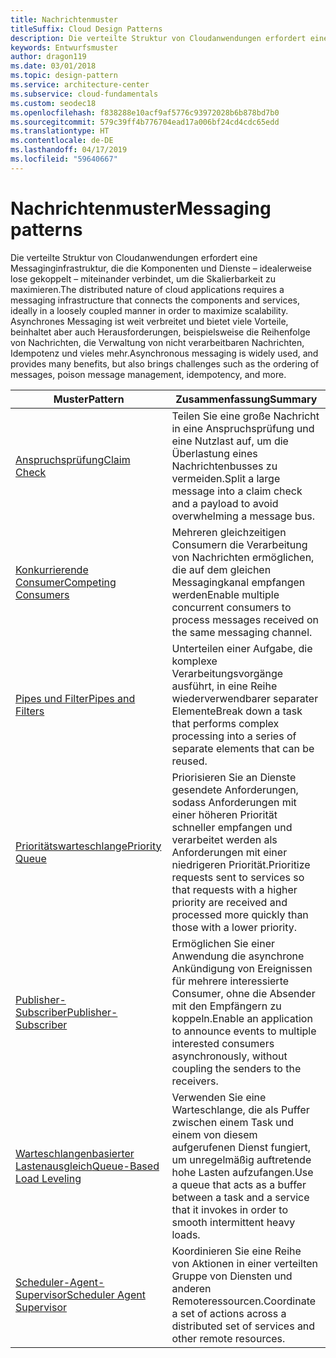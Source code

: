 ```yaml
---
title: Nachrichtenmuster
titleSuffix: Cloud Design Patterns
description: Die verteilte Struktur von Cloudanwendungen erfordert eine Messaginginfrastruktur, die die Komponenten und Dienste – idealerweise lose gekoppelt – miteinander verbindet, um die Skalierbarkeit zu maximieren. Asynchrones Messaging ist weit verbreitet und bietet viele Vorteile, beinhaltet aber auch Herausforderungen, beispielsweise die Reihenfolge von Nachrichten, die Verwaltung von nicht verarbeitbaren Nachrichten, Idempotenz und vieles mehr.
keywords: Entwurfsmuster
author: dragon119
ms.date: 03/01/2018
ms.topic: design-pattern
ms.service: architecture-center
ms.subservice: cloud-fundamentals
ms.custom: seodec18
ms.openlocfilehash: f838288e10acf9af5776c93972028b6b878bd7b0
ms.sourcegitcommit: 579c39ff4b776704ead17a006bf24cd4cdc65edd
ms.translationtype: HT
ms.contentlocale: de-DE
ms.lasthandoff: 04/17/2019
ms.locfileid: "59640667"
---
```

# <a name="messaging-patterns"></a><span data-ttu-id="dc95e-105">Nachrichtenmuster</span><span class="sxs-lookup"><span data-stu-id="dc95e-105">Messaging patterns</span></span>

<span data-ttu-id="dc95e-106">Die verteilte Struktur von Cloudanwendungen erfordert eine Messaginginfrastruktur, die die Komponenten und Dienste – idealerweise lose gekoppelt – miteinander verbindet, um die Skalierbarkeit zu maximieren.</span><span class="sxs-lookup"><span data-stu-id="dc95e-106">The distributed nature of cloud applications requires a messaging infrastructure that connects the components and services, ideally in a loosely coupled manner in order to maximize scalability.</span></span> <span data-ttu-id="dc95e-107">Asynchrones Messaging ist weit verbreitet und bietet viele Vorteile, beinhaltet aber auch Herausforderungen, beispielsweise die Reihenfolge von Nachrichten, die Verwaltung von nicht verarbeitbaren Nachrichten, Idempotenz und vieles mehr.</span><span class="sxs-lookup"><span data-stu-id="dc95e-107">Asynchronous messaging is widely used, and provides many benefits, but also brings challenges such as the ordering of messages, poison message management, idempotency, and more.</span></span>

| <span data-ttu-id="dc95e-108">Muster</span><span class="sxs-lookup"><span data-stu-id="dc95e-108">Pattern</span></span> | <span data-ttu-id="dc95e-109">Zusammenfassung</span><span class="sxs-lookup"><span data-stu-id="dc95e-109">Summary</span></span> |
| ------- | ------- |
| [<span data-ttu-id="dc95e-110">Anspruchsprüfung</span><span class="sxs-lookup"><span data-stu-id="dc95e-110">Claim Check</span></span>](../claim-check.md) | <span data-ttu-id="dc95e-111">Teilen Sie eine große Nachricht in eine Anspruchsprüfung und eine Nutzlast auf, um die Überlastung eines Nachrichtenbusses zu vermeiden.</span><span class="sxs-lookup"><span data-stu-id="dc95e-111">Split a large message into a claim check and a payload to avoid overwhelming a message bus.</span></span> |
| [<span data-ttu-id="dc95e-112">Konkurrierende Consumer</span><span class="sxs-lookup"><span data-stu-id="dc95e-112">Competing Consumers</span></span>](../competing-consumers.md) | <span data-ttu-id="dc95e-113">Mehreren gleichzeitigen Consumern die Verarbeitung von Nachrichten ermöglichen, die auf dem gleichen Messagingkanal empfangen werden</span><span class="sxs-lookup"><span data-stu-id="dc95e-113">Enable multiple concurrent consumers to process messages received on the same messaging channel.</span></span> |
| [<span data-ttu-id="dc95e-114">Pipes und Filter</span><span class="sxs-lookup"><span data-stu-id="dc95e-114">Pipes and Filters</span></span>](../pipes-and-filters.md) | <span data-ttu-id="dc95e-115">Unterteilen einer Aufgabe, die komplexe Verarbeitungsvorgänge ausführt, in eine Reihe wiederverwendbarer separater Elemente</span><span class="sxs-lookup"><span data-stu-id="dc95e-115">Break down a task that performs complex processing into a series of separate elements that can be reused.</span></span> |
| [<span data-ttu-id="dc95e-116">Prioritätswarteschlange</span><span class="sxs-lookup"><span data-stu-id="dc95e-116">Priority Queue</span></span>](../priority-queue.md) | <span data-ttu-id="dc95e-117">Priorisieren Sie an Dienste gesendete Anforderungen, sodass Anforderungen mit einer höheren Priorität schneller empfangen und verarbeitet werden als Anforderungen mit einer niedrigeren Priorität.</span><span class="sxs-lookup"><span data-stu-id="dc95e-117">Prioritize requests sent to services so that requests with a higher priority are received and processed more quickly than those with a lower priority.</span></span> |
| [<span data-ttu-id="dc95e-118">Publisher-Subscriber</span><span class="sxs-lookup"><span data-stu-id="dc95e-118">Publisher-Subscriber</span></span>](../publisher-subscriber.md) | <span data-ttu-id="dc95e-119">Ermöglichen Sie einer Anwendung die asynchrone Ankündigung von Ereignissen für mehrere interessierte Consumer, ohne die Absender mit den Empfängern zu koppeln.</span><span class="sxs-lookup"><span data-stu-id="dc95e-119">Enable an application to announce events to multiple interested consumers asynchronously, without coupling the senders to the receivers.</span></span> |
| [<span data-ttu-id="dc95e-120">Warteschlangenbasierter Lastenausgleich</span><span class="sxs-lookup"><span data-stu-id="dc95e-120">Queue-Based Load Leveling</span></span>](../queue-based-load-leveling.md) | <span data-ttu-id="dc95e-121">Verwenden Sie eine Warteschlange, die als Puffer zwischen einem Task und einem von diesem aufgerufenen Dienst fungiert, um unregelmäßig auftretende hohe Lasten aufzufangen.</span><span class="sxs-lookup"><span data-stu-id="dc95e-121">Use a queue that acts as a buffer between a task and a service that it invokes in order to smooth intermittent heavy loads.</span></span> |
| [<span data-ttu-id="dc95e-122">Scheduler-Agent-Supervisor</span><span class="sxs-lookup"><span data-stu-id="dc95e-122">Scheduler Agent Supervisor</span></span>](../scheduler-agent-supervisor.md) | <span data-ttu-id="dc95e-123">Koordinieren Sie eine Reihe von Aktionen in einer verteilten Gruppe von Diensten und anderen Remoteressourcen.</span><span class="sxs-lookup"><span data-stu-id="dc95e-123">Coordinate a set of actions across a distributed set of services and other remote resources.</span></span> |
